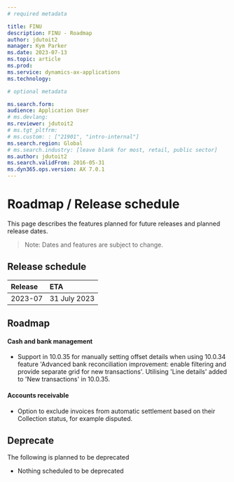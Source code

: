 ```yaml
---
# required metadata

title: FINU
description: FINU - Roadmap
author: jdutoit2
manager: Kym Parker
ms.date: 2023-07-13
ms.topic: article
ms.prod: 
ms.service: dynamics-ax-applications
ms.technology: 

# optional metadata

ms.search.form:  
audience: Application User
# ms.devlang: 
ms.reviewer: jdutoit2
# ms.tgt_pltfrm: 
# ms.custom: : ["21901", "intro-internal"]
ms.search.region: Global
# ms.search.industry: [leave blank for most, retail, public sector]
ms.author: jdutoit2
ms.search.validFrom: 2016-05-31
ms.dyn365.ops.version: AX 7.0.1
---
```


# 	Roadmap / Release schedule

This page describes the features planned for future releases and planned release dates.

> Note: Dates and features are subject to change.


## Release schedule

Release			    | ETA
:--			        |:--
2023-07         | 31 July 2023


## Roadmap
#### Cash and bank management
- Support in 10.0.35 for manually setting offset details when using 10.0.34 feature 'Advanced bank reconciliation improvement: enable filtering and provide separate grid for new transactions'. Utilising 'Line details' added to 'New transactions' in 10.0.35.

#### Accounts receivable
- Option to exclude invoices from automatic settlement based on their Collection status, for example disputed.


## Deprecate
The following is planned to be deprecated

- Nothing scheduled to be deprecated
